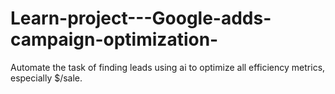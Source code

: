 # Learn-project---Google-adds-campaign-optimization-
Automate the task of finding leads using ai to optimize all efficiency metrics, especially $/sale. 
